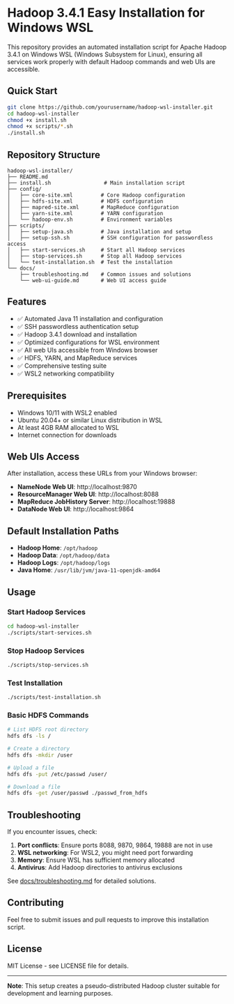 # Hadoop 3.4.1 Easy Installation for Windows WSL

This repository provides an automated installation script for Apache Hadoop 3.4.1 on Windows WSL (Windows Subsystem for Linux), ensuring all services work properly with default Hadoop commands and web UIs are accessible.

## Quick Start

```bash
git clone https://github.com/yourusername/hadoop-wsl-installer.git
cd hadoop-wsl-installer
chmod +x install.sh
chmod +x scripts/*.sh
./install.sh
```

## Repository Structure

```
hadoop-wsl-installer/
├── README.md
├── install.sh                 # Main installation script
├── config/
│   ├── core-site.xml         # Core Hadoop configuration
│   ├── hdfs-site.xml         # HDFS configuration
│   ├── mapred-site.xml       # MapReduce configuration
│   ├── yarn-site.xml         # YARN configuration
│   └── hadoop-env.sh         # Environment variables
├── scripts/
│   ├── setup-java.sh         # Java installation and setup
│   ├── setup-ssh.sh          # SSH configuration for passwordless access
│   ├── start-services.sh     # Start all Hadoop services
│   ├── stop-services.sh      # Stop all Hadoop services
│   └── test-installation.sh  # Test the installation
└── docs/
    ├── troubleshooting.md    # Common issues and solutions
    └── web-ui-guide.md       # Web UI access guide
```

## Features

- ✅ Automated Java 11 installation and configuration
- ✅ SSH passwordless authentication setup
- ✅ Hadoop 3.4.1 download and installation
- ✅ Optimized configurations for WSL environment
- ✅ All web UIs accessible from Windows browser
- ✅ HDFS, YARN, and MapReduce services
- ✅ Comprehensive testing suite
- ✅ WSL2 networking compatibility

## Prerequisites

- Windows 10/11 with WSL2 enabled
- Ubuntu 20.04+ or similar Linux distribution in WSL
- At least 4GB RAM allocated to WSL
- Internet connection for downloads

## Web UIs Access

After installation, access these URLs from your Windows browser:

- **NameNode Web UI**: http://localhost:9870
- **ResourceManager Web UI**: http://localhost:8088
- **MapReduce JobHistory Server**: http://localhost:19888
- **DataNode Web UI**: http://localhost:9864

## Default Installation Paths

- **Hadoop Home**: `/opt/hadoop`
- **Hadoop Data**: `/opt/hadoop/data`
- **Hadoop Logs**: `/opt/hadoop/logs`
- **Java Home**: `/usr/lib/jvm/java-11-openjdk-amd64`

## Usage

### Start Hadoop Services
```bash
cd hadoop-wsl-installer
./scripts/start-services.sh
```

### Stop Hadoop Services
```bash
./scripts/stop-services.sh
```

### Test Installation
```bash
./scripts/test-installation.sh
```

### Basic HDFS Commands
```bash
# List HDFS root directory
hdfs dfs -ls /

# Create a directory
hdfs dfs -mkdir /user

# Upload a file
hdfs dfs -put /etc/passwd /user/

# Download a file
hdfs dfs -get /user/passwd ./passwd_from_hdfs
```

## Troubleshooting

If you encounter issues, check:

1. **Port conflicts**: Ensure ports 8088, 9870, 9864, 19888 are not in use
2. **WSL networking**: For WSL2, you might need port forwarding
3. **Memory**: Ensure WSL has sufficient memory allocated
4. **Antivirus**: Add Hadoop directories to antivirus exclusions

See [docs/troubleshooting.md](docs/troubleshooting.md) for detailed solutions.

## Contributing

Feel free to submit issues and pull requests to improve this installation script.

## License

MIT License - see LICENSE file for details.

---

**Note**: This setup creates a pseudo-distributed Hadoop cluster suitable for development and learning purposes.